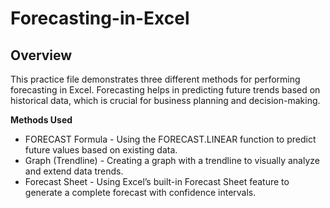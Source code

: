 # Forecasting-in-Excel

## Overview
This practice file demonstrates three different methods for performing forecasting in Excel. Forecasting helps in predicting future trends based on historical data, which is crucial for business planning and decision-making.

**Methods Used**
  - FORECAST Formula - Using the FORECAST.LINEAR function to predict future values based on existing data.
  - Graph (Trendline) - Creating a graph with a trendline to visually analyze and extend data trends.
  - Forecast Sheet - Using Excel’s built-in Forecast Sheet feature to generate a complete forecast with confidence intervals.
